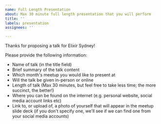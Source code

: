 ```yaml
---
name: Full Length Presentation
about: Max 30 minute full length presentation that you will perform
title: ''
labels: presentation
assignees: ''

---
```


Thanks for proposing a talk for Elixir Sydney!

Please provide the following information:

- Name of talk (in the title field)
- Brief summary of the talk content
- Which month's meetup you would like to present at
- Will the talk be given in-person or online
- Length of talk (Max 30 minutes, but feel free to take less time; the more succinct, the better!)
- Where you can be found on the internet (e.g. personal website, social media account links etc)
- Link to, or upload of, a photo of yourself that will appear in the meetup slide deck (if you don't specify one, we'll see if we can find one from your social media accounts)
